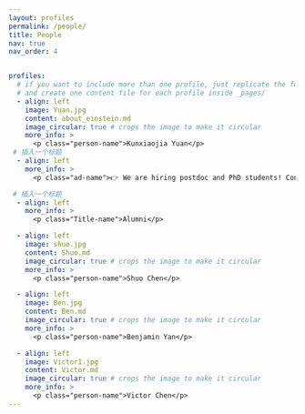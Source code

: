 ```yaml
---
layout: profiles
permalink: /people/
title: People
nav: true
nav_order: 4


profiles:
  # if you want to include more than one profile, just replicate the following block
  # and create one content file for each profile inside _pages/
  - align: left
    image: Yuan.jpg
    content: about_einstein.md
    image_circular: true # crops the image to make it circular
    more_info: >
      <p class="person-name">Kunxiaojia Yuan</p>
 # 插入一个标题
  - align: left
    more_info: >
      <p class="ad-name">👉 We are hiring postdoc and PhD students! Contact Dr. Yuan for details.</p>

 # 插入一个标题
  - align: left
    more_info: >
      <p class="Title-name">Alumni</p>

  - align: left
    image: shuo.jpg
    content: Shuo.md
    image_circular: true # crops the image to make it circular
    more_info: >
      <p class="person-name">Shuo Chen</p>

  - align: left
    image: Ben.jpg
    content: Ben.md
    image_circular: true # crops the image to make it circular
    more_info: >
      <p class="person-name">Benjamin Yan</p>

  - align: left
    image: Victor1.jpg
    content: Victor.md
    image_circular: true # crops the image to make it circular
    more_info: >
      <p class="person-name">Victor Chen</p>
---
```


<style>
/* 只在 people 页面生效 */
.person-name {
  font-family: "Georgia", "Times New Roman", serif;
  font-size: 1.15rem;
  font-weight: 400;
  color: #1c1c1d;
  text-align: center;
  margin-top: 8px;
  margin-bottom: 0;
}
</style>

<style>
/* 只在 people 页面生效 */
.ad-name {
  font-family: "Georgia", "Times New Roman", serif;
  font-size: 1.15rem;
  font-weight: 600;
  color: var(--global-theme-color);
  text-align: center;
  margin-top: 8px;
  margin-bottom: 0;
}
</style>


<style>
/* 只在 people 页面生效 */
.Title-name {
  font-family: "Georgia", "Times New Roman", serif;
  font-size: 2rem;
  font-weight: 600;
  color: #1c1c1d;
  text-align: center;
  margin-top: 8px;
  margin-bottom: 0;
}
</style>